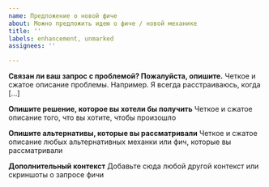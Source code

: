 ```yaml
---
name: Предложение о новой фиче
about: Можно предложить идею о фиче / новой механике
title: ''
labels: enhancement, unmarked
assignees: ''

---
```


**Связан ли ваш запрос с проблемой? Пожалуйста, опишите.**
Четкое и сжатое описание проблемы. Например. Я всегда расстраиваюсь, когда [...]

**Опишите решение, которое вы хотели бы получить**
Четкое и сжатое описание того, что вы хотите, чтобы произошло

**Опишите альтернативы, которые вы рассматривали**
Четкое и сжатое описание любых альтернативных механки или фич, которые вы рассматривали

**Дополнительный контекст**
Добавьте сюда любой другой контекст или скриншоты о запросе фичи
